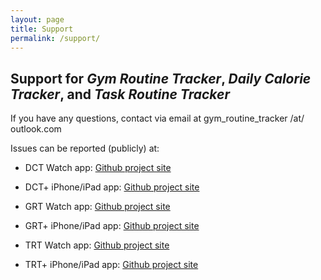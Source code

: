 ```yaml
---
layout: page
title: Support
permalink: /support/
---
```


## Support for _Gym Routine Tracker_, _Daily Calorie Tracker_, and _Task Routine Tracker_

If you have any questions, contact via email at gym\_routine\_tracker /at/ outlook.com

Issues can be reported (publicly) at: 

* DCT Watch app: [Github project site](https://github.com/open-trackers/Daily-Calorie-Tracker-Watch-App)
* DCT+ iPhone/iPad app: [Github project site](https://github.com/open-trackers/Daily-Calorie-Tracker-Plus-App)

* GRT Watch app: [Github project site](https://github.com/open-trackers/Gym-Routine-Tracker-Watch-App)
* GRT+ iPhone/iPad app: [Github project site](https://github.com/open-trackers/Gym-Routine-Tracker-Plus-App)

* TRT Watch app: [Github project site](https://github.com/open-trackers/Task-Routine-Tracker-Watch-App)
* TRT+ iPhone/iPad app: [Github project site](https://github.com/open-trackers/Task-Routine-Tracker-Plus-App)

